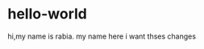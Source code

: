 # hello-world
hi,my name is rabia.
my name here
i want thses changes
<html>
  <header>
  </header>
  </html>
  
